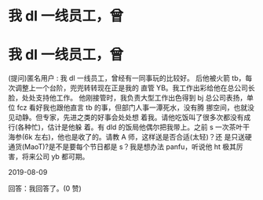 # 我 dl 一线员工，曾

# 我 dl 一线员工，曾

(提问)匿名用户 : 我 dl 一线员工，曾经有一同事玩的比较好。 后他被火箭 tb，每次调整上一个台阶，兜兜转转现在正是我的 直管 YB。我工作出彩给他在总公司长脸，处处支持他工作。 他刚接管时，我负责大型工作出色得到 bj 总公司表扬，单位 fcz 看好我也跟他直言 tb 的事，但部门人事一潭死水，没有腾 挪空间，也就没见动静。但专家，先进之类的好事会处处想 着我。请他吃饭叫了很多次都没有成行(各种忙)，估计是他躲 着。有 dld 的饭局他偶尔把我带上。之前 s 一次茶叶干海参(6k 左右)，他也是收了的。请教 A 师，这样送是否合适(太轻)？还 是只送硬通货(MaoT)?是不是要每个节日都是 s？我是想办法 panfu，听说他 ht 极其厉害，将来公司 yb 都可期。

2019-08-09

回答：我回答了。(0 赞)